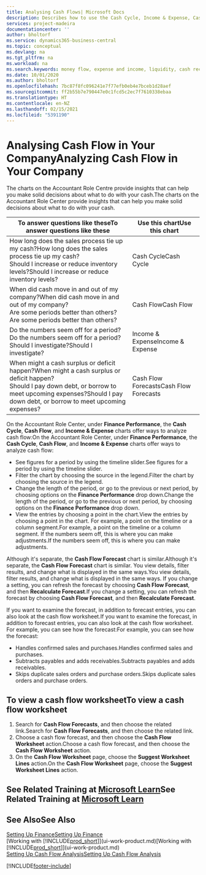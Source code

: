 ```yaml
---
title: Analysing Cash Flows| Microsoft Docs
description: Describes how to use the Cash Cycle, Income & Expense, Cash Flow, and Cash Flow Forecast charts to analyze the past and future flow of money in and out of your company.
services: project-madeira
documentationcenter: ''
author: bholtorf
ms.service: dynamics365-business-central
ms.topic: conceptual
ms.devlang: na
ms.tgt_pltfrm: na
ms.workload: na
ms.search.keywords: money flow, expense and income, liquidity, cash receipts minus cash payments, Cartera
ms.date: 10/01/2020
ms.author: bholtorf
ms.openlocfilehash: 7bc87f8fc096241e7f77efb0eb4e7bceb1d28aef
ms.sourcegitcommit: ff2b55b7e790447e0c1fcd5c2ec7f7610338ebaa
ms.translationtype: HT
ms.contentlocale: en-NZ
ms.lasthandoff: 02/15/2021
ms.locfileid: "5391190"
---
```

# <a name="analyzing-cash-flow-in-your-company"></a><span data-ttu-id="42e3d-103">Analysing Cash Flow in Your Company</span><span class="sxs-lookup"><span data-stu-id="42e3d-103">Analyzing Cash Flow in Your Company</span></span>
<span data-ttu-id="42e3d-104">The charts on the Accountant Role Centre provide insights that can help you make solid decisions about what to do with your cash.</span><span class="sxs-lookup"><span data-stu-id="42e3d-104">The charts on the Accountant Role Center provide insights that can help you make solid decisions about what to do with your cash.</span></span>  

| <span data-ttu-id="42e3d-105">To answer questions like these</span><span class="sxs-lookup"><span data-stu-id="42e3d-105">To answer questions like these</span></span> | <span data-ttu-id="42e3d-106">Use this chart</span><span class="sxs-lookup"><span data-stu-id="42e3d-106">Use this chart</span></span> |
| --- | --- |
| <span data-ttu-id="42e3d-107">How long does the sales process tie up my cash?</span><span class="sxs-lookup"><span data-stu-id="42e3d-107">How long does the sales process tie up my cash?</span></span></br> <span data-ttu-id="42e3d-108">Should I increase or reduce inventory levels?</span><span class="sxs-lookup"><span data-stu-id="42e3d-108">Should I increase or reduce inventory levels?</span></span> |<span data-ttu-id="42e3d-109">Cash Cycle</span><span class="sxs-lookup"><span data-stu-id="42e3d-109">Cash Cycle</span></span> |
| <span data-ttu-id="42e3d-110">When did cash move in and out of my company?</span><span class="sxs-lookup"><span data-stu-id="42e3d-110">When did cash move in and out of my company?</span></span></br> <span data-ttu-id="42e3d-111">Are some periods better than others?</span><span class="sxs-lookup"><span data-stu-id="42e3d-111">Are some periods better than others?</span></span> |<span data-ttu-id="42e3d-112">Cash Flow</span><span class="sxs-lookup"><span data-stu-id="42e3d-112">Cash Flow</span></span> |
| <span data-ttu-id="42e3d-113">Do the numbers seem off for a period?</span><span class="sxs-lookup"><span data-stu-id="42e3d-113">Do the numbers seem off for a period?</span></span></br> <span data-ttu-id="42e3d-114">Should I investigate?</span><span class="sxs-lookup"><span data-stu-id="42e3d-114">Should I investigate?</span></span> |<span data-ttu-id="42e3d-115">Income & Expense</span><span class="sxs-lookup"><span data-stu-id="42e3d-115">Income & Expense</span></span> |
| <span data-ttu-id="42e3d-116">When might a cash surplus or deficit happen?</span><span class="sxs-lookup"><span data-stu-id="42e3d-116">When might a cash surplus or deficit happen?</span></span></br> <span data-ttu-id="42e3d-117">Should I pay down debt, or borrow to meet upcoming expenses?</span><span class="sxs-lookup"><span data-stu-id="42e3d-117">Should I pay down debt, or borrow to meet upcoming expenses?</span></span> |<span data-ttu-id="42e3d-118">Cash Flow Forecasts</span><span class="sxs-lookup"><span data-stu-id="42e3d-118">Cash Flow Forecasts</span></span> |

<span data-ttu-id="42e3d-119">On the Accountant Role Center, under **Finance Performance**, the **Cash Cycle**, **Cash Flow**, and **Income & Expense** charts offer ways to analyze cash flow:</span><span class="sxs-lookup"><span data-stu-id="42e3d-119">On the Accountant Role Center, under **Finance Performance**, the **Cash Cycle**, **Cash Flow**, and **Income & Expense** charts offer ways to analyze cash flow:</span></span>  

* <span data-ttu-id="42e3d-120">See figures for a period by using the timeline slider.</span><span class="sxs-lookup"><span data-stu-id="42e3d-120">See figures for a period by using the timeline slider.</span></span>  
* <span data-ttu-id="42e3d-121">Filter the chart by choosing the source in the legend.</span><span class="sxs-lookup"><span data-stu-id="42e3d-121">Filter the chart by choosing the source in the legend.</span></span>  
* <span data-ttu-id="42e3d-122">Change the length of the period, or go to the previous or next period, by choosing options on the **Finance Performance** drop down.</span><span class="sxs-lookup"><span data-stu-id="42e3d-122">Change the length of the period, or go to the previous or next period, by choosing options on the **Finance Performance** drop down.</span></span>  
* <span data-ttu-id="42e3d-123">View the entries by choosing a point in the chart.</span><span class="sxs-lookup"><span data-stu-id="42e3d-123">View the entries by choosing a point in the chart.</span></span> <span data-ttu-id="42e3d-124">For example, a point on the timeline or a column segment.</span><span class="sxs-lookup"><span data-stu-id="42e3d-124">For example, a point on the timeline or a column segment.</span></span> <span data-ttu-id="42e3d-125">If the numbers seem off, this is where you can make adjustments.</span><span class="sxs-lookup"><span data-stu-id="42e3d-125">If the numbers seem off, this is where you can make adjustments.</span></span>  

<span data-ttu-id="42e3d-126">Although it's separate, the **Cash Flow Forecast** chart is similar.</span><span class="sxs-lookup"><span data-stu-id="42e3d-126">Although it's separate, the **Cash Flow Forecast** chart is similar.</span></span> <span data-ttu-id="42e3d-127">You view details, filter results, and change what is displayed in the same ways.</span><span class="sxs-lookup"><span data-stu-id="42e3d-127">You view details, filter results, and change what is displayed in the same ways.</span></span> <span data-ttu-id="42e3d-128">If you change a setting, you can refresh the forecast by choosing **Cash Flow Forecast**, and then **Recalculate Forecast**.</span><span class="sxs-lookup"><span data-stu-id="42e3d-128">If you change a setting, you can refresh the forecast by choosing **Cash Flow Forecast**, and then **Recalculate Forecast**.</span></span>

<span data-ttu-id="42e3d-129">If you want to examine the forecast, in addition to forecast entries, you can also look at the cash flow worksheet.</span><span class="sxs-lookup"><span data-stu-id="42e3d-129">If you want to examine the forecast, in addition to forecast entries, you can also look at the cash flow worksheet.</span></span> <span data-ttu-id="42e3d-130">For example, you can see how the forecast:</span><span class="sxs-lookup"><span data-stu-id="42e3d-130">For example, you can see how the forecast:</span></span>

* <span data-ttu-id="42e3d-131">Handles confirmed sales and purchases.</span><span class="sxs-lookup"><span data-stu-id="42e3d-131">Handles confirmed sales and purchases.</span></span>  
* <span data-ttu-id="42e3d-132">Subtracts payables and adds receivables.</span><span class="sxs-lookup"><span data-stu-id="42e3d-132">Subtracts payables and adds receivables.</span></span>  
* <span data-ttu-id="42e3d-133">Skips duplicate sales orders and purchase orders.</span><span class="sxs-lookup"><span data-stu-id="42e3d-133">Skips duplicate sales orders and purchase orders.</span></span>  

## <a name="to-view-a-cash-flow-worksheet"></a><span data-ttu-id="42e3d-134">To view a cash flow worksheet</span><span class="sxs-lookup"><span data-stu-id="42e3d-134">To view a cash flow worksheet</span></span>
1. <span data-ttu-id="42e3d-135">Search for **Cash Flow Forecasts**, and then choose the related link.</span><span class="sxs-lookup"><span data-stu-id="42e3d-135">Search for **Cash Flow Forecasts**, and then choose the related link.</span></span>  
2. <span data-ttu-id="42e3d-136">Choose a cash flow forecast, and then choose the **Cash Flow Worksheet** action.</span><span class="sxs-lookup"><span data-stu-id="42e3d-136">Choose a cash flow forecast, and then choose the **Cash Flow Worksheet** action.</span></span>  
3. <span data-ttu-id="42e3d-137">On the **Cash Flow Worksheet** page, choose the **Suggest Worksheet Lines** action.</span><span class="sxs-lookup"><span data-stu-id="42e3d-137">On the **Cash Flow Worksheet** page, choose the **Suggest Worksheet Lines** action.</span></span>  

## <a name="see-related-training-at-microsoft-learn"></a><span data-ttu-id="42e3d-138">See Related Training at [Microsoft Learn](/learn/modules/forecast-cash-flow-dynamics-365-business-central/index)</span><span class="sxs-lookup"><span data-stu-id="42e3d-138">See Related Training at [Microsoft Learn](/learn/modules/forecast-cash-flow-dynamics-365-business-central/index)</span></span>

## <a name="see-also"></a><span data-ttu-id="42e3d-139">See Also</span><span class="sxs-lookup"><span data-stu-id="42e3d-139">See Also</span></span>
[<span data-ttu-id="42e3d-140">Setting Up Finance</span><span class="sxs-lookup"><span data-stu-id="42e3d-140">Setting Up Finance</span></span>](finance-setup-finance.md)  
<span data-ttu-id="42e3d-141">[Working with [!INCLUDE[prod_short](includes/prod_short.md)]](ui-work-product.md)</span><span class="sxs-lookup"><span data-stu-id="42e3d-141">[Working with [!INCLUDE[prod_short](includes/prod_short.md)]](ui-work-product.md)</span></span>  
[<span data-ttu-id="42e3d-142">Setting Up Cash Flow Analysis</span><span class="sxs-lookup"><span data-stu-id="42e3d-142">Setting Up Cash Flow Analysis</span></span>](finance-setup-cash-flow-analyses.md)  


[!INCLUDE[footer-include](includes/footer-banner.md)]